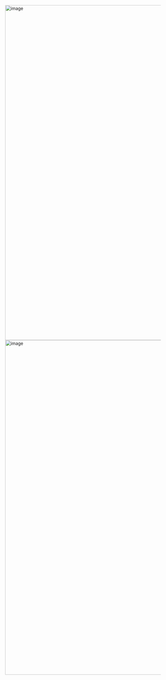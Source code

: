 <img width="1918" height="1079" alt="image" src="https://github.com/user-attachments/assets/3f17e7fe-d703-4ab7-aa39-e783340b2865" />
<img width="1916" height="1078" alt="image" src="https://github.com/user-attachments/assets/8c08445c-df5a-4323-9bd9-6eacf78450f3" />
